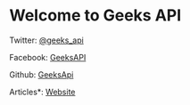 # Welcome to Geeks API



Twitter: [@geeks_api](https://twitter.com/geeks_api)

Facebook: [GeeksAPI](https://www.facebook.com/GeeksAPI)

Github: [GeeksApi](https://github.com/GeeksApi)

Articles*: [Website](https://caramellaapp.com/geeksapi)
